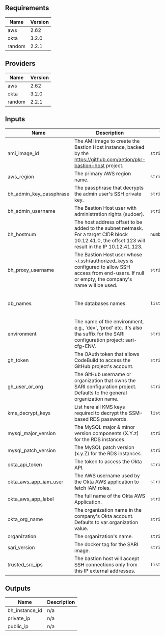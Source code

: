 ## Requirements

| Name | Version |
|------|---------|
| aws | 2.62 |
| okta | 3.2.0 |
| random | 2.2.1 |

## Providers

| Name | Version |
|------|---------|
| aws | 2.62 |
| okta | 3.2.0 |
| random | 2.2.1 |

## Inputs

| Name | Description | Type | Default | Required |
|------|-------------|------|---------|:--------:|
| ami\_image\_id | The AMI image to create the Bastion Host instance, backed by the https://github.com/aetion/pkr-bastion-host project. | `string` | n/a | yes |
| aws\_region | The primary AWS region name. | `string` | n/a | yes |
| bh\_admin\_key\_passphrase | The passphrase that decrypts the admin user's SSH private key. | `string` | n/a | yes |
| bh\_admin\_username | The Bastion Host user with administration rights (sudoer). | `string` | `"admin"` | no |
| bh\_hostnum | The host address offset to be added to the subnet netmask. For a target CIDR block 10.12.41.0, the offset 123 will result in the IP 10.12.41.123. | `number` | n/a | yes |
| bh\_proxy\_username | The Bastion Host user whose ~/.ssh/authorized\_keys is configured to allow SSH access from end-users. If null or empty, the company's name will be used. | `string` | `null` | no |
| db\_names | The databases names. | `list(string)` | <pre>[<br>  "blackwells",<br>  "whsmith"<br>]</pre> | no |
| environment | The name of the environment, e.g., 'dev', 'prod' etc. It's also tha suffix for the SARI configuration project: sari-cfg-ENV. | `string` | n/a | yes |
| gh\_token | The OAuth token that allows CodeBuild to access the GitHub project's account. | `string` | n/a | yes |
| gh\_user\_or\_org | The GitHub username or organization that owns the SARI configuration project. Defaults to the general organization name. | `string` | `null` | no |
| kms\_decrypt\_keys | List here all KMS keys required to decrypt the SSM-based RDS passwords. | `list(string)` | `[]` | no |
| mysql\_major\_version | The MySQL major & minor version components (X.Y.z) for the RDS instances. | `string` | `"5.7"` | no |
| mysql\_patch\_version | The MySQL patch version (x.y.Z) for the RDS instances. | `string` | `"28"` | no |
| okta\_api\_token | The token to access the Okta API. | `string` | n/a | yes |
| okta\_aws\_app\_iam\_user | The AWS username used by the Okta AWS application to fetch IAM roles. | `string` | n/a | yes |
| okta\_aws\_app\_label | The full name of the Okta AWS Application. | `string` | n/a | yes |
| okta\_org\_name | The organization name in the company's Okta account. Defaults to var.organization value. | `string` | n/a | yes |
| organization | The organization's name. | `string` | n/a | yes |
| sari\_version | The docker tag for the SARI image. | `string` | n/a | yes |
| trusted\_src\_ips | The bastion host will accept SSH connections only from this IP external addresses. | `list(string)` | n/a | yes |

## Outputs

| Name | Description |
|------|-------------|
| bh\_instance\_id | n/a |
| private\_ip | n/a |
| public\_ip | n/a |

